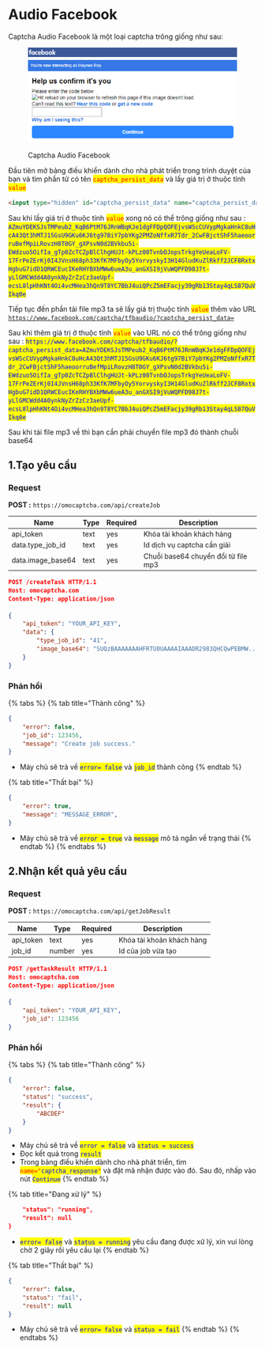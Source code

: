 # Audio Facebook

Captcha Audio Facebook là một loại captcha trông giống như sau:

<figure><img src=".gitbook/assets/image (3).png" alt=""><figcaption><p>Captcha Audio Facebook</p></figcaption></figure>

Đầu tiên mở bảng điều khiển dành cho nhà phát triển trong trình duyệt của bạn và tìm phần tử có tên <mark style="color:red;">`captcha_persist_data`</mark> và lấy giá trị ở thuộc tính <mark style="color:red;">`value`</mark>

```html
<input type="hidden" id="captcha_persist_data" name="captcha_persist_data" value="AZmuYDEKSJsTMPeub2_KqB6PtM76JRnWBqKJe1dgFFDpQOFEjvsWScCUVypMgkaHnkC8uHcA43Qt3hMTJ15GsU9GKu6KJ6tg97BiY7pbYKg2PMZoNffxR7Tdr_2CwFBjctShF5haeoorruBefMpiLRovzH8T0GY_gXPsvN0d2BVkbu5i-EWdzuo5OifIa_gTp0ZcTCZpBlClhgHUJt-kPLz00TvnbOJopsTrkgYeUeaLoFV-17FrPeZErKj0I4JVnsH68ph33KfK7MFbyOy5YorvyskyI3H14GludKuZlRkff2JCF8RxtxHgbuG7idD1QRWCEucIKeRHYBXbMWw6ueA3u_anGXSI9jVuWQPFD98J7t-yLlGMCWdd4A0ynkNyZrZzCz3aeUpf-ecsL8lpHhKNt4Oi4vcMHea3hQn9T8YC7BbJ4uiQPcZ5mEFacjy39gRb13Stay4qLS87QuVIkq0e">
```

Sau khi lấy giá trị ở thuộc tính <mark style="color:red;">`value`</mark> xong nó có thể trông giống như sau : <mark style="color:blue;">`AZmuYDEKSJsTMPeub2_KqB6PtM76JRnWBqKJe1dgFFDpQOFEjvsWScCUVypMgkaHnkC8uHcA43Qt3hMTJ15GsU9GKu6KJ6tg97BiY7pbYKg2PMZoNffxR7Tdr_2CwFBjctShF5haeoorruBefMpiLRovzH8T0GY_gXPsvN0d2BVkbu5i-EWdzuo5OifIa_gTp0ZcTCZpBlClhgHUJt-kPLz00TvnbOJopsTrkgYeUeaLoFV-17FrPeZErKj0I4JVnsH68ph33KfK7MFbyOy5YorvyskyI3H14GludKuZlRkff2JCF8RxtxHgbuG7idD1QRWCEucIKeRHYBXbMWw6ueA3u_anGXSI9jVuWQPFD98J7t-yLlGMCWdd4A0ynkNyZrZzCz3aeUpf-ecsL8lpHhKNt4Oi4vcMHea3hQn9T8YC7BbJ4uiQPcZ5mEFacjy39gRb13Stay4qLS87QuVIkq0e`</mark>

Tiếp tục đến phần tải file mp3 ta sẽ lấy giá trị thuộc tính  <mark style="color:red;">`value`</mark> thêm vào URL [`https://www.facebook.com/captcha/tfbaudio/?captcha_persist_data=`](https://www.facebook.com/captcha/tfbaudio/?captcha\_persist\_data=)

Sau khi thêm giá trị ở thuộc tính <mark style="color:red;">`value`</mark> vào URL nó có thể trông giống như sau : <mark style="color:blue;">`https://www.facebook.com/captcha/tfbaudio/?captcha_persist_data=AZmuYDEKSJsTMPeub2_KqB6PtM76JRnWBqKJe1dgFFDpQOFEjvsWScCUVypMgkaHnkC8uHcA43Qt3hMTJ15GsU9GKu6KJ6tg97BiY7pbYKg2PMZoNffxR7Tdr_2CwFBjctShF5haeoorruBefMpiLRovzH8T0GY_gXPsvN0d2BVkbu5i-EWdzuo5OifIa_gTp0ZcTCZpBlClhgHUJt-kPLz00TvnbOJopsTrkgYeUeaLoFV-17FrPeZErKj0I4JVnsH68ph33KfK7MFbyOy5YorvyskyI3H14GludKuZlRkff2JCF8RxtxHgbuG7idD1QRWCEucIKeRHYBXbMWw6ueA3u_anGXSI9jVuWQPFD98J7t-yLlGMCWdd4A0ynkNyZrZzCz3aeUpf-ecsL8lpHhKNt4Oi4vcMHea3hQn9T8YC7BbJ4uiQPcZ5mEFacjy39gRb13Stay4qLS87QuVIkq0e`</mark>

Sau khi tải file mp3 về thì bạn cần phải chuyển file mp3 đó thành chuỗi base64

## 1.Tạo yêu cầu

### Request

**POST :** `https://omocaptcha.com/api/createJob`

| Name               | Type | Required | Description                         |
| ------------------ | ---- | -------- | ----------------------------------- |
| api\_token         | text | yes      | Khóa tài khoản khách hàng           |
| data.type\_job\_id | text | yes      | Id dịch vụ captcha cần giải         |
| data.image\_base64 | text | yes      | Chuỗi base64 chuyển đổi từ file mp3 |

```json
POST /createTask HTTP/1.1
Host: omocaptcha.com
Content-Type: application/json

{
	"api_token": "YOUR_API_KEY",
	"data": {
		"type_job_id": "41",
		"image_base64": "SUQzBAAAAAAAHFRTU0UAAAAIAAADR2983QHCQwPEBMW......."
	}
}
```

### Phản hồi

{% tabs %}
{% tab title="Thành công" %}
```json
{
	"error": false,
	"job_id": 123456,
	"message": "Create job success."
}
```

* Máy chủ sẽ trả về <mark style="color:blue;">`error= false`</mark> và <mark style="color:blue;">`job_id`</mark> <mark style="color:blue;"></mark><mark style="color:blue;"></mark> thành công
{% endtab %}

{% tab title="Thất bại" %}
```json
{
	"error": true,
	"message": "MESSAGE_ERROR",
}
```

* Máy chủ sẽ trả về <mark style="color:blue;">`error = true`</mark> và <mark style="color:blue;">`message`</mark> mô tả ngắn về trạng thái
{% endtab %}
{% endtabs %}

## 2.Nhận kết quả yêu cầu

### Request

**POST :** `https://omocaptcha.com/api/getJobResult`

| Name       | Type   |  Required | Description               |
| ---------- | ------ | --------- | ------------------------- |
| api\_token | text   | yes       | Khóa tài khoản khách hàng |
| job\_id    | number | yes       | Id của job vừa tạo        |

```json
POST /getTaskResult HTTP/1.1
Host: omocaptcha.com
Content-Type: application/json

{
	"api_token": "YOUR_API_KEY",
	"job_id": 123456
}
```

### Phản hồi

{% tabs %}
{% tab title="Thành công" %}
```json
{
	"error": false,
	"status": "success",
	"result": {
		"ABCDEF"
	}
}
```

* Máy chủ sẽ trả về <mark style="color:blue;">`error = false`</mark> và <mark style="color:blue;">`status = success`</mark>
* Đọc kết quả trong <mark style="color:blue;">`result`</mark>
* Trong bảng điều khiển dành cho nhà phát triển, tìm <mark style="color:red;">`name="`</mark><mark style="color:blue;">`captcha_response`</mark><mark style="color:red;">`"`</mark> và đặt mã nhận được vào đó. Sau đó, nhấp vào nút <mark style="color:blue;">`Continue`</mark>
{% endtab %}

{% tab title="Đang xử lý" %}
```json
	"status": "running",
	"result": null
}
```

* <mark style="color:blue;">`error= false`</mark> và <mark style="color:blue;">`status = running`</mark> yêu cầu đang được xử lý, xin vui lòng chờ 2 giây rồi yêu cầu lại
{% endtab %}

{% tab title="Thất bại" %}
```json
{
	"error": false,
	"status": "fail",
	"result": null
}
```

* Máy chủ sẽ trả về <mark style="color:blue;"></mark> <mark style="color:blue;"></mark><mark style="color:blue;">`error= false`</mark> và <mark style="color:blue;">`status = fail`</mark>
{% endtab %}
{% endtabs %}
